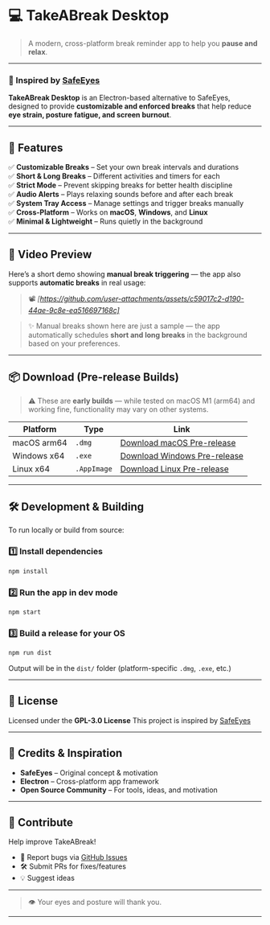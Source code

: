 # 💻 **TakeABreak Desktop**
> A modern, cross-platform break reminder app to help you **pause and relax**.

---

### 🎯 Inspired by [SafeEyes](https://github.com/slgobinath/SafeEyes)  
**TakeABreak Desktop** is an Electron-based alternative to SafeEyes, designed to provide **customizable and enforced breaks** that help reduce **eye strain, posture fatigue, and screen burnout**.

---

## 🚀 **Features**
✅ **Customizable Breaks** – Set your own break intervals and durations  
✅ **Short & Long Breaks** – Different activities and timers for each  
✅ **Strict Mode** – Prevent skipping breaks for better health discipline  
✅ **Audio Alerts** – Plays relaxing sounds before and after each break  
✅ **System Tray Access** – Manage settings and trigger breaks manually  
✅ **Cross-Platform** – Works on **macOS**, **Windows**, and **Linux**  
✅ **Minimal & Lightweight** – Runs quietly in the background

---

## 🎥 **Video Preview**
Here’s a short demo showing **manual break triggering** — the app also supports **automatic breaks** in real usage:


> 📽️ *[https://github.com/user-attachments/assets/c59017c2-d190-44ae-9c8e-ea516697168c]*

> ✨ Manual breaks shown here are just a sample — the app automatically schedules **short and long breaks** in the background based on your preferences.

---

## 📦 **Download (Pre-release Builds)**

> ⚠️ These are **early builds** — while tested on macOS M1 (arm64) and working fine, functionality may vary on other systems.

| Platform | Type | Link |
|----------|------|------|
| macOS arm64 | `.dmg` | [Download macOS Pre-release](https://github.com/pranavwani/takeabreak/releases/download/v1.0.0/TakeABreak-1.0.0-arm64.dmg) |
| Windows x64 | `.exe` | [Download Windows Pre-release](https://github.com/pranavwani/takeabreak/releases/download/v1.0.0/TakeABreak.Setup.1.0.0.exe) |
| Linux x64 | `.AppImage` | [Download Linux Pre-release](https://github.com/pranavwani/takeabreak/releases/download/v1.0.0/TakeABreak-1.0.0.AppImage) |

---

## 🛠️ **Development & Building**

To run locally or build from source:

### 1️⃣ Install dependencies

```bash
npm install
````

### 2️⃣ Run the app in dev mode

```bash
npm start
```

### 3️⃣ Build a release for your OS

```bash
npm run dist
```

Output will be in the `dist/` folder (platform-specific `.dmg`, `.exe`, etc.)

---

## 📄 **License**

Licensed under the **GPL-3.0 License**
This project is inspired by [SafeEyes](https://github.com/slgobinath/SafeEyes)

---

## 🙌 **Credits & Inspiration**

* **SafeEyes** – Original concept & motivation
* **Electron** – Cross-platform app framework
* **Open Source Community** – For tools, ideas, and motivation

---

## 🤝 **Contribute**

Help improve TakeABreak!

* 🐛 Report bugs via [GitHub Issues](https://github.com/pranavwani/takeabreak/issues)
* 🛠️ Submit PRs for fixes/features
* 💡 Suggest ideas

---

> 👁️ Your eyes and posture will thank you.

---
